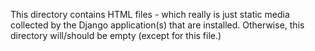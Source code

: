 This directory contains HTML files - which really is just static media collected by the Django application(s) that
are installed.  Otherwise, this directory will/should be empty (except for this file.)

